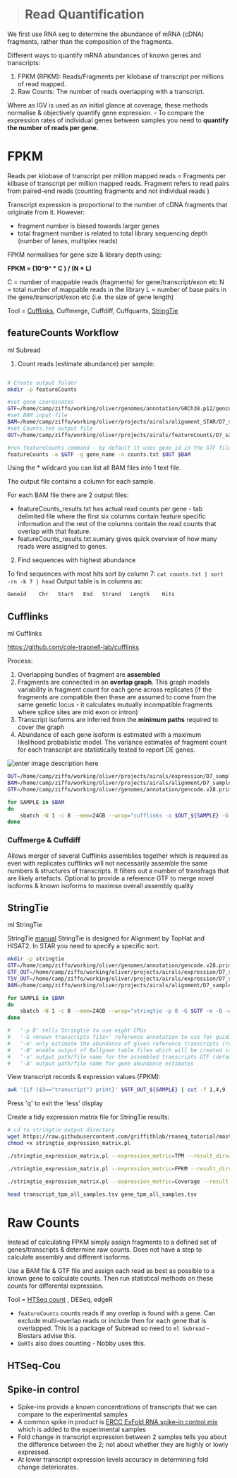 > # Read Quantification
We first use RNA seq to determine the abundance of mRNA (cDNA) fragments, rather than the composition of the fragments. 

Different ways to quantify mRNA abundances of known genes and transcripts:
1.  FPKM (RPKM): Reads/Fragments per kilobase of transcript per millions of read mapped.
2.  Raw Counts: The number of reads overlapping with a transcript.

Where as IGV is used as an initial glance at coverage, these methods normalise & objectively quantify gene expression.  - To compare the expression rates of individual genes between samples you need to **quantify the number of reads per gene.**

# FPKM
Reads per kilobase of transcript per million mapped reads = Fragments per kilbase of transcript per million mapped reads. Fragment refers to read pairs from paired-end reads (counting fragments and not individual reads )

Transcript expression is proportional to the number of cDNA fragments that originate from it. However:
- fragment number is biased towards larger genes
- total fragment number is related to total library sequencing depth (number of lanes, multiplex reads) 

FPKM normalises for gene size & library depth using:

**FPKM = (10^9^ * C ) / (N * L)**

C = number of mappable reads (fragments) for gene/transcript/exon etc
N = total number of mappable reads in the library
L = number of base pairs in the gene/transcript/exon etc (i.e. the size of gene length) 

Tool = [Cufflinks](http://cole-trapnell-lab.github.io/cufflinks/papers/), Cuffmerge, Cuffdiff, Cuffquants, [StringTie](https://ccb.jhu.edu/software/stringtie/index.shtml?t=manual)

## featureCounts Workflow
ml Subread

1. Count reads (estimate abundance) per sample:
```bash

# Create output folder
mkdir -p featureCounts

#set gene coordinates
GTF=/home/camp/ziffo/working/oliver/genomes/annotation/GRCh38.p12/gencode.v28.primary_assembly.annotation.gtf
#set BAM input file
BAM=/home/camp/ziffo/working/oliver/projects/airals/alignment_STAR/D7_samples/trimmed_filtered_depleted/SRR5*_Aligned.sortedByCoord.out.bam
#set Counts.txt output file
OUT=/home/camp/ziffo/working/oliver/projects/airals/featureCounts/D7_samples/counts.txt

#run featureCounts command - by default it uses gene_id in the GTF file. Override this with gene_name attribute.
featureCounts -a $GTF -g gene_name -o counts.txt $OUT $BAM
```
Using the * wildcard you can list all BAM files into 1 text file.

The output file contains a column for each sample. 

For each BAM file there are 2 output files:
- featureCounts_results.txt has actual read counts per gene - tab delimited file where the first six columns contain feature specific information and the rest of the columns contain the read counts that overlap with that feature.
- featureCounts_results.txt.sumary gives quick overview of how many reads were assigned to genes. 

2. Find sequences with highest abundance

To find sequences with most hits sort by column 7: `cat counts.txt | sort -rn -k 7 | head`
Output table is in columns as:
```bash
Geneid    Chr   Start   End	  Strand   Length 	 Hits
```

## Cufflinks
ml Cufflinks

https://github.com/cole-trapnell-lab/cufflinks

Process:
1. Overlapping bundles of fragment are **assembled**
2. Fragments are connected in an **overlap graph**. This graph models variability in fragment count for each gene across replicates (if the fragments are compatible then these are assumed to come from the same genetic locus - it calculates mutually incompatible fragments where splice sites are mid exon or intron)
3. Transcript isoforms are inferred from the **minimum paths** required to cover the graph
4. Abundance of each gene isoform is estimated with a maximum likelihood probabilstic model. The variance estimates of fragment count for each transcript  are statistically tested to report DE genes.

![enter image description here](https://media.nature.com/lw926/nature-assets/nbt/journal/v28/n5/images/nbt.1621-F1.jpg)
```bash
OUT=/home/camp/ziffo/working/oliver/projects/airals/expression/D7_samples/cufflinks/
BAM=/home/camp/ziffo/working/oliver/projects/airals/alignment/D7_samples/trimmed_filtered_depleted/SRR54837*_Aligned.sortedByCoord.out.bam
GTF=/home/camp/ziffo/working/oliver/genomes/annotation/gencode.v28.primary_assembly.annotation.gtf

for SAMPLE in $BAM
do
	sbatch -N 1 -c 8 --mem=24GB --wrap="cufflinks -o $OUT_${SAMPLE} -G $GTF $BAM"
done
```

### Cuffmerge & Cuffdiff

Allows merger of several Cufflinks assemblies together which is required as even with replicates cufflinks will not necessarily assemble the same numbers & structures of transcripts.
It filters out a number of transfrags that are likely artefacts.
Optional to provide a reference GTF to merge novel isoforms & known isoforms to maximse overall assembly quality 


## StringTie
ml StringTie

StringTie [manual](http://ccb.jhu.edu/software/stringtie/index.shtml?t=manual)
StringTie is designed for Alignment by TopHat and HISAT2. In STAR you need to specify a specific sort.

```bash
mkdir -p stringtie
GTF=/home/camp/ziffo/working/oliver/genomes/annotation/gencode.v28.primary_assembly.annotation.gtf
GTF_OUT=/home/camp/ziffo/working/oliver/projects/airals/expression/D7_samples/stringtie/transcripts.gtf
TSV_OUT=/home/camp/ziffo/working/oliver/projects/airals/expression/D7_samples/stringtie/gene_abundances.tsv
BAM=/home/camp/ziffo/working/oliver/projects/airals/alignment/D7_samples/trimmed_filtered_depleted/SRR54837*_Aligned.sortedByCoord.out.bam

for SAMPLE in $BAM
do
	sbatch -N 1 -c 8 --mem=24GB --wrap="stringtie -p 8 -G $GTF -e -B -o $GTF_OUT_${SAMPLE} -A $TSV_OUT_${SAMPLE} $BAM"
done

#   '-p 8' tells Stringtie to use eight CPUs
#   '-G <known transcripts file>' reference annotation to use for guiding the assembly process (GTF/GFF3)
#   '-e' only estimate the abundance of given reference transcripts (requires -G)
#   '-B' enable output of Ballgown table files which will be created in the same directory as the output GTF (requires -G, -o recommended)
#   '-o' output path/file name for the assembled transcripts GTF (default: stdout)
#   '-A' output path/file name for gene abundance estimates
```
View transcript records & expression values (FPKM):
 ```bash 
 awk '{if ($3=="transcript") print}' $GTF_OUT_${SAMPLE} | cut -f 1,4,9 | less
```
Press 'q' to exit the 'less' display

Create a tidy expression matrix file for StringTie results:
```bash
# cd to stringtie output directory
wget https://raw.githubusercontent.com/griffithlab/rnaseq_tutorial/master/scripts/stringtie_expression_matrix.pl
chmod +x stringtie_expression_matrix.pl

./stringtie_expression_matrix.pl --expression_metric=TPM --result_dirs='SRR5483788,SRR5483789, SRR5483790,SRR5483794,SRR5483795,SRR5483796' --transcript_matrix_file=transcript_tpm_all_samples.tsv --gene_matrix_file=gene_tpm_all_samples.tsv

./stringtie_expression_matrix.pl --expression_metric=FPKM --result_dirs='SRR5483788,SRR5483789, SRR5483790,SRR5483794,SRR5483795,SRR5483796' --transcript_matrix_file=transcript_fpkm_all_samples.tsv --gene_matrix_file=gene_fpkm_all_samples.tsv

./stringtie_expression_matrix.pl --expression_metric=Coverage --result_dirs='SRR5483788,SRR5483789, SRR5483790,SRR5483794,SRR5483795,SRR5483796' --transcript_matrix_file=transcript_coverage_all_samples.tsv --gene_matrix_file=gene_coverage_all_samples.tsv

head transcript_tpm_all_samples.tsv gene_tpm_all_samples.tsv
```

# Raw Counts

Instead of calculating FPKM simply assign fragments to a defined set of genes/transcripts & determine raw counts.
Does not have a step to calculate assembly and different isoforms.

Use a BAM file & GTF file and assign each read as best as possible to a known gene to calculate counts. Then run statistical methods on these counts for differental expression.

Tool = [HTSeq count](http://htseq.readthedocs.io/en/release_0.10.0/index.html) , DESeq, edgeR

- `featureCounts` counts reads if any overlap is found with a gene. Can exclude multi-overlap reads or include then for each gene that is overlapped. This is a package of Subread so need to `ml Subread` - Biostars advise this.
- `QoRTs` also does counting - Nobby uses this.

## HTSeq-Cou



## Spike-in control

- Spike-ins provide a known concentrations of transcripts that we can compare to the experimental samples
- A common spike in product is [ERCC ExFold RNA spike-in control mix](http://data.biostarhandbook.com/rnaseq/ERCC/ERCC-information.pdf) which is added to the experimental samples
- Fold change in transcript expression between 2 samples tells you about the difference between the 2; not about whether they are highly or lowly expressed.
- At lower transcript expression levels accuracy in determining fold change deteriorates. 
<!--stackedit_data:
eyJoaXN0b3J5IjpbLTEwODg4ODY5MzgsLTI3OTkyMTM4NSwxND
M0NTkwODAxLC0yMDQ1NDQwNjQ1LDcyNDg4OTUyNywtMTg4MjYx
NzA2OSwxOTMwNjc0MTU2LDE4Nzc0OTM0NDksMTY5MzA0MzQyNi
wxODk2OTA0NDY0LC0yMDAyOTg0NDQ1LC0xOTI2OTA2MzkyLDEw
MDkzMDAxNDksMTE0MDM3MDc5NCwtMjA3MDM2MDYwNywtMTc5NT
QxNTM4Miw2MzM5MzA2MDUsLTYxOTU3NTg4LDYwNDYwMDQ1NSwx
NTc0MTg4MTU0XX0=
-->